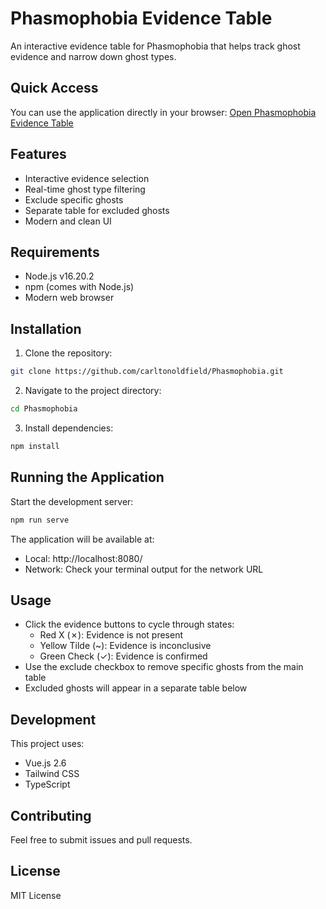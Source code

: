 # Phasmophobia Evidence Table

An interactive evidence table for Phasmophobia that helps track ghost evidence and narrow down ghost types.

## Quick Access
You can use the application directly in your browser:
[Open Phasmophobia Evidence Table](https://iknownothinsayswife.github.io/Phasmophobia/)

## Features
- Interactive evidence selection
- Real-time ghost type filtering
- Exclude specific ghosts
- Separate table for excluded ghosts
- Modern and clean UI

## Requirements
- Node.js v16.20.2
- npm (comes with Node.js)
- Modern web browser

## Installation

1. Clone the repository:
```bash
git clone https://github.com/carltonoldfield/Phasmophobia.git
```

2. Navigate to the project directory:
```bash
cd Phasmophobia
```

3. Install dependencies:
```bash
npm install
```

## Running the Application

Start the development server:
```bash
npm run serve
```

The application will be available at:
- Local: http://localhost:8080/
- Network: Check your terminal output for the network URL

## Usage
- Click the evidence buttons to cycle through states:
  - Red X (✗): Evidence is not present
  - Yellow Tilde (~): Evidence is inconclusive
  - Green Check (✓): Evidence is confirmed
- Use the exclude checkbox to remove specific ghosts from the main table
- Excluded ghosts will appear in a separate table below

## Development
This project uses:
- Vue.js 2.6
- Tailwind CSS
- TypeScript

## Contributing
Feel free to submit issues and pull requests.

## License
MIT License

